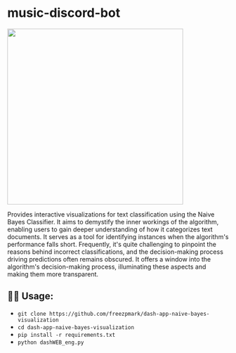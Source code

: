 # music-discord-bot

<img src="https://github.com/freezpmark/music-discord-bot/blob/961c5fbe201b0583c3e7f1613efda06fa3ac8274/screenshot.png" height="400"/>

Provides interactive visualizations for text classification using the Naive Bayes Classifier​. It aims to demystify the inner workings of the algorithm, enabling users to gain deeper understanding of how it categorizes text documents. It serves as a tool for identifying instances when the algorithm's performance falls short. Frequently, it's quite challenging to pinpoint the reasons behind incorrect classifications, and the decision-making process driving predictions often remains obscured. It offers a window into the algorithm's decision-making process, illuminating these aspects and making them more transparent.

## 🧑‍💻 Usage:
 - `git clone https://github.com/freezpmark/dash-app-naive-bayes-visualization`
 - `cd dash-app-naive-bayes-visualization`
 - `pip install -r requirements.txt`
 - `python dashWEB_eng.py`

